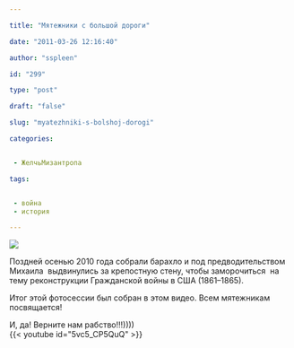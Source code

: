 ```yaml
---

title: "Мятежники с большой дороги"

date: "2011-03-26 12:16:40"

author: "sspleen"

id: "299"

type: "post"

draft: "false"

slug: "myatezhniki-s-bolshoj-dorogi"

categories:


 - ЖелчьМизантропа

tags:


 - война
 - история

---
```

[![](/uploads/2012/05/x_b2a42985.jpg)](/2011/03/myatezhniki-s-bolshoj-dorogi/x_b2a42985/)  
  
Поздней осенью 2010 года собрали барахло и под предводительством Михаила  выдвинулись за крепостную стену, чтобы заморочиться  на тему реконструкции Гражданской войны в США (1861–1865).  
  
Итог этой фотосессии был собран в этом видео. Всем мятежникам посвящается!  
  
И, да! Верните нам рабство!!!))))  
{{< youtube id="5vc5_CP5QuQ" >}}